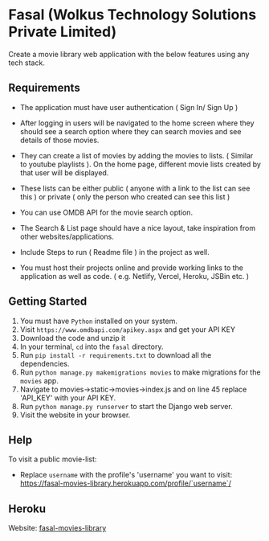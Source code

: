# Fasal (Wolkus Technology Solutions Private Limited)

Create a movie library web application with the below features using any tech stack.

## Requirements

- The application must have user authentication ( Sign In/ Sign Up )

- After logging in users will be navigated to the home screen where they should see a search option where they can search movies and see details of those movies.

- They can create a list of movies by adding the movies to lists. ( Similar to youtube playlists ). On the home page, different movie lists created by that user will be displayed.

- These lists can be either public ( anyone with a link to the list can see this ) or private ( only the person who created can see this list )

- You can use OMDB API for the movie search option.

- The Search & List page should have a nice layout, take inspiration from other websites/applications.

- Include Steps to run ( Readme file ) in the project as well.

- You must host their projects online and provide working links to the application as well as code. ( e.g. Netlify, Vercel, Heroku, JSBin etc. )

## Getting Started

1. You must have `Python` installed on your system.
2. Visit `https://www.omdbapi.com/apikey.aspx` and get your API KEY
3. Download the code and unzip it
4. In your terminal, `cd` into the `fasal` directory.
5. Run `pip install -r requirements.txt` to download all the dependencies.
6. Run `python manage.py makemigrations movies` to make migrations for the `movies` app.
7. Navigate to movies->static->movies->index.js and on line 45 replace 'API_KEY' with your API KEY.
8. Run `python manage.py runserver` to start the Django web server.
9. Visit the website in your browser.

## Help

To visit a public movie-list:

- Replace `username` with the profile's 'username' you want to visit: https://fasal-movies-library.herokuapp.com/profile/`username`/

## Heroku

Website: [fasal-movies-library](https://fasal-movies-library.herokuapp.com/)
